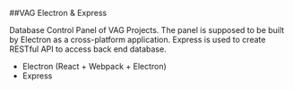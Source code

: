 ##VAG Electron & Express

Database Control Panel of VAG Projects. The panel is supposed to be built by Electron as a cross-platform application. Express is used to create RESTful API to access back end database.

* Electron (React + Webpack + Electron)
* Express 
